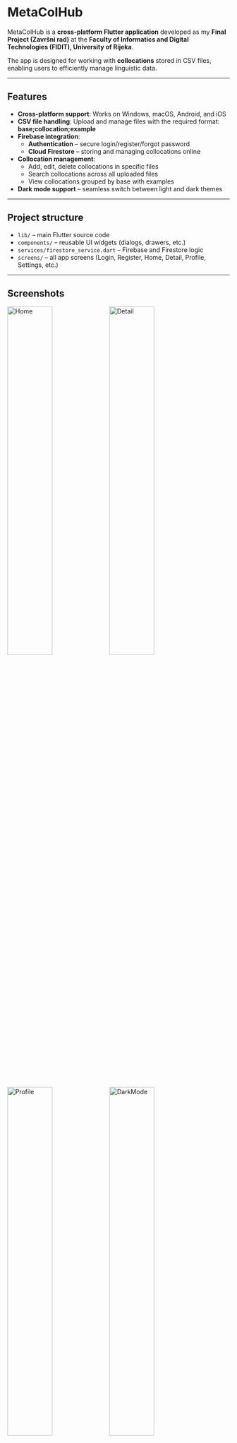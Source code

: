 # MetaColHub

MetaColHub is a **cross-platform Flutter application** developed as my **Final Project (Završni rad)** at the **Faculty of Informatics and Digital Technologies (FIDIT), University of Rijeka**.

The app is designed for working with **collocations** stored in CSV files, enabling users to efficiently manage linguistic data.

---

## Features

- **Cross-platform support**: Works on Windows, macOS, Android, and iOS  
- **CSV file handling**: Upload and manage files with the required format: **base;collocation;example**
- **Firebase integration**:
  - **Authentication** – secure login/register/forgot password  
  - **Cloud Firestore** – storing and managing collocations online  
- **Collocation management**:
  - Add, edit, delete collocations in specific files  
  - Search collocations across all uploaded files  
  - View collocations grouped by base with examples  
- **Dark mode support** – seamless switch between light and dark themes  
---

## Project structure

- `lib/` – main Flutter source code  
- `components/` – reusable UI widgets (dialogs, drawers, etc.)  
- `services/firestore_service.dart` – Firebase and Firestore logic  
- `screens/` – all app screens (Login, Register, Home, Detail, Profile, Settings, etc.)

---

## Screenshots

<p float="left">
  <img width="45%" alt="Home" src="https://github.com/user-attachments/assets/abaff549-c976-45ea-821d-2be99e404d6b" />
  <img width="45%" alt="Detail" src="https://github.com/user-attachments/assets/19907826-db3a-4910-8e41-3520f3774fbe" />
</p>

<p float="left">
  <img width="45%" alt="Profile" src="https://github.com/user-attachments/assets/355e465d-8fc4-4e04-aa39-9c38a9b1a514" />
  <img width="45%" alt="DarkMode" src="https://github.com/user-attachments/assets/6c562468-5ef4-437e-9672-3ea750ca92e3" />
</p>

---
